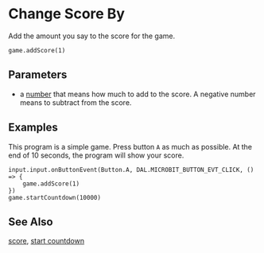 # Change Score By

Add the amount you say to the score for the game.

```sig
game.addScore(1)
```
## Parameters

* a [number](/types/number) that means how much to add to the score. A negative number means to subtract from the score.

## Examples

This program is a simple game.
Press button ``A`` as much as possible.
At the end of 10 seconds, the program will show your score.

```blocks
input.input.onButtonEvent(Button.A, DAL.MICROBIT_BUTTON_EVT_CLICK, () => {
    game.addScore(1)
})
game.startCountdown(10000)
```

## See Also

[score](/reference/game/score), [start countdown](/reference/game/start-countdown)
